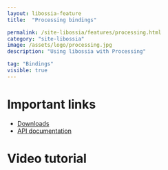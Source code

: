 ```yaml
---
layout: libossia-feature
title:  "Processing bindings"

permalink: /site-libossia/features/processing.html
category: "site-libossia"
image: /assets/logo/processing.jpg
description: "Using libossia with Processing"

tag: "Bindings"
visible: true
---
```


# Important links

* [Downloads](../download.html#processing-binding)
* [API documentation](https://ossia.io/ossia-docs/?java)

# Video tutorial
<div class="videoWrapper">
    <iframe src="" data-src="https://www.youtube.com/embed/geXzernb2vI" frameborder="0" allow="autoplay; encrypted-media; picture-in-picture" allowfullscreen></iframe>
</div>
